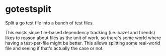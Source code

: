 # gotestsplit

Split a go test file into a bunch of test files.

This exists since file-based dependency tracking (i.e. bazel and friends) likes to reason about files as the unit of work, so there's some world where having a test-per-file might be better. This allows splitting some real-world file and seeing if that's actually the case or not.
